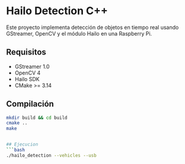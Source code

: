 # Hailo Detection C++

Este proyecto implementa detección de objetos en tiempo real usando GStreamer, OpenCV y el módulo Hailo en una Raspberry Pi.

## Requisitos

- GStreamer 1.0
- OpenCV 4
- Hailo SDK
- CMake >= 3.14

## Compilación

```bash
mkdir build && cd build
cmake ..
make


## Ejecucion
```bash
./hailo_detection --vehicles --usb
